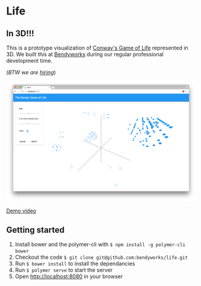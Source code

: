 Life
====

In 3D!!!
--------

This is a prototype visualization of [Conway's Game of Life](https://en.wikipedia.org/wiki/Conway%27s_Game_of_Life) represented in 3D. We built this at [Bendyworks](https://bendyworks.com) during our regular professional development time.

(_BTW we are [hiring](https://bendyworks.com/careers)_)

![Example](example.png)

[Demo video](https://www.youtube.com/watch?v=_hewWDDvkMQ)

Getting started
---------------

 1. Install bower and the polymer-cli with `$ npm install -g polymer-cli bower`
 1. Checkout the code `$ git clone git@github.com:bendyworks/life.git`
 1. Run `$ bower install` to install the dependancies
 1. Run `$ polymer serve` to start the server
 1. Open [http://localhost:8080](http://localhost:8080) in your browser
